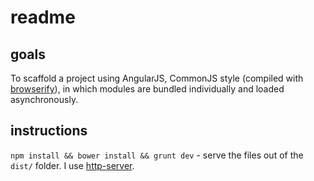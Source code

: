 readme
======


goals
-----

To scaffold a project using AngularJS, CommonJS style (compiled with [browserify](http://browserify.org)), in which modules are bundled individually and loaded asynchronously.


instructions
------------

`npm install && bower install && grunt dev` - serve the files out of the `dist/` folder. I use [http-server](https://www.npmjs.org/package/http-server).

